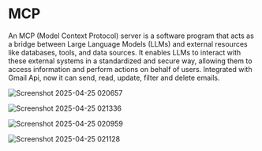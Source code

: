 # MCP

An MCP (Model Context Protocol) server is a software program that acts as a bridge between Large Language Models (LLMs) and external resources like databases, tools, and data sources. It enables LLMs to interact with these external systems in a standardized and secure way, allowing them to access information and perform actions on behalf of users. Integrated with Gmail Api, now it can send, read, update, filter and delete emails.

![Screenshot 2025-04-25 020657](https://github.com/user-attachments/assets/16905b67-91ce-40d5-800b-32c60c0d9cef)

![Screenshot 2025-04-25 021336](https://github.com/user-attachments/assets/7225e7e9-32e3-4fc7-97a5-19f38dd2a074)

![Screenshot 2025-04-25 020959](https://github.com/user-attachments/assets/30a6b5f1-63e3-40f0-8244-721ac088d2f9)

![Screenshot 2025-04-25 021128](https://github.com/user-attachments/assets/4efc90ed-1cb7-4672-80bc-fa1764b61e0d)


